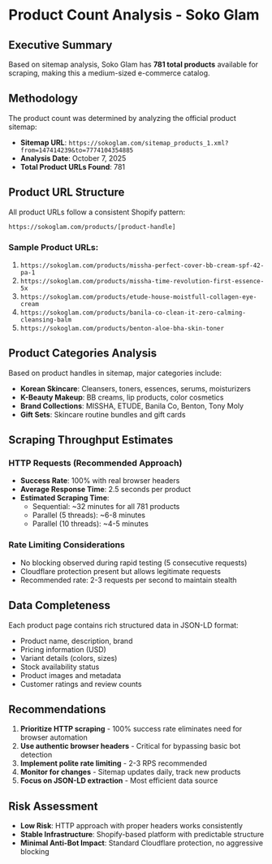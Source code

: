 # Product Count Analysis - Soko Glam

## Executive Summary
Based on sitemap analysis, Soko Glam has **781 total products** available for scraping, making this a medium-sized e-commerce catalog.

## Methodology
The product count was determined by analyzing the official product sitemap:
- **Sitemap URL**: `https://sokoglam.com/sitemap_products_1.xml?from=147414239&to=7774104354885`
- **Analysis Date**: October 7, 2025
- **Total Product URLs Found**: 781

## Product URL Structure
All product URLs follow a consistent Shopify pattern:
```
https://sokoglam.com/products/[product-handle]
```

### Sample Product URLs:
1. `https://sokoglam.com/products/missha-perfect-cover-bb-cream-spf-42-pa-1`
2. `https://sokoglam.com/products/missha-time-revolution-first-essence-5x`
3. `https://sokoglam.com/products/etude-house-moistfull-collagen-eye-cream`
4. `https://sokoglam.com/products/banila-co-clean-it-zero-calming-cleansing-balm`
5. `https://sokoglam.com/products/benton-aloe-bha-skin-toner`

## Product Categories Analysis
Based on product handles in sitemap, major categories include:
- **Korean Skincare**: Cleansers, toners, essences, serums, moisturizers
- **K-Beauty Makeup**: BB creams, lip products, color cosmetics  
- **Brand Collections**: MISSHA, ETUDE, Banila Co, Benton, Tony Moly
- **Gift Sets**: Skincare routine bundles and gift cards

## Scraping Throughput Estimates

### HTTP Requests (Recommended Approach)
- **Success Rate**: 100% with real browser headers
- **Average Response Time**: 2.5 seconds per product
- **Estimated Scraping Time**: 
  - Sequential: ~32 minutes for all 781 products
  - Parallel (5 threads): ~6-8 minutes
  - Parallel (10 threads): ~4-5 minutes

### Rate Limiting Considerations
- No blocking observed during rapid testing (5 consecutive requests)
- Cloudflare protection present but allows legitimate requests
- Recommended rate: 2-3 requests per second to maintain stealth

## Data Completeness
Each product page contains rich structured data in JSON-LD format:
- Product name, description, brand
- Pricing information (USD)
- Variant details (colors, sizes)
- Stock availability status
- Product images and metadata
- Customer ratings and review counts

## Recommendations
1. **Prioritize HTTP scraping** - 100% success rate eliminates need for browser automation
2. **Use authentic browser headers** - Critical for bypassing basic bot detection
3. **Implement polite rate limiting** - 2-3 RPS recommended
4. **Monitor for changes** - Sitemap updates daily, track new products
5. **Focus on JSON-LD extraction** - Most efficient data source

## Risk Assessment
- **Low Risk**: HTTP approach with proper headers works consistently
- **Stable Infrastructure**: Shopify-based platform with predictable structure  
- **Minimal Anti-Bot Impact**: Standard Cloudflare protection, no aggressive blocking